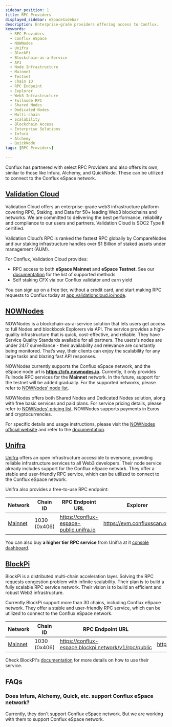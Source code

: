 ```yaml
---
sidebar_position: 1
title: RPC Providers
displayed_sidebar: eSpaceSidebar
description: Enterprise-grade providers offering access to Conflux.
keywords:
  - RPC Providers
  - Conflux eSpace
  - NOWNodes
  - Unifra
  - BlockPi
  - Blockchain-as-a-Service
  - API
  - Node Infrastructure
  - Mainnet
  - Testnet
  - Chain ID
  - RPC Endpoint
  - Explorer
  - Web3 Infrastructure
  - Fullnode RPC
  - Shared Nodes
  - Dedicated Nodes
  - Multi-chain
  - Scalability
  - Blockchain Access
  - Enterprise Solutions
  - Infura
  - Alchemy
  - QuickNode
tags: [RPC Providers]
 
---
```


Conflux has partnered with select RPC Providers and also offers its own, similar to those like Infura, Alchemy, and QuickNode. These can be utilized to connect to the Conflux eSpace network.

## [Validation Cloud](https://www.validationcloud.io/)

Validation Cloud offers an enterprise-grade web3 infrastructure platform covering RPC, Staking, and Data for 50+ leading Web3 blockchains and networks. We are committed to delivering the best performance, reliability and compliance to our users and partners. Validation Cloud is SOC2 Type II certified.

Validation Cloud’s RPC is ranked the fastest RPC globally by CompareNodes and our staking infrastructure handles over $1 Billion of staked assets under management (AUM).

For Conflux, Validation Cloud provides:

- RPC access to both **eSpace Mainnet** and **eSpace Testnet**. See our [documentation](https://docs.validationcloud.io/v1/conflux/overview) for the list of supported methods
- Self staking CFX via our Conflux validator and earn yield

You can sign up on a free tier, without a credit card, and start making RPC requests to Conflux today at [app.validationcloud.io/node](https://app.validationcloud.io/node).


## [NOWNodes](https://nownodes.io/conflux)

NOWNodes is a blockchain-as-a-service solution that lets users get access to full Nodes and blockbook Explorers via API. The service provides a high-quality infrastructure that is quick, cost-effective, and reliable. They have Service Quality Standards available for all partners.
The users's nodes are under 24/7 surveillance - their availability and relevance are constantly being monitored. That’s way, their clients can enjoy the scalability for any large tasks and blazing fast API responses.

NOWNodes currently supports the Conflux eSpace network, and the eSpace node url is **https://cfx.nownodes.io**. Currently, it only provides Fullnode RPC services for the **Mainnet** network. In the future, support for the testnet will be added gradually. For the supported networks, please refer to [NOWNodes' node list](https://nownodes.io/nodes).

NOWNodes offers both Shared Nodes and Dedicated Nodes solution, along with free basic services and paid plans. For service pricing details, please refer to [NOWNodes' pricing list](https://nownodes.io/pricing). NOWNodes supports payments in Euros and cryptocurrencies.

For specific details and usage instructions, please visit the [NOWNodes official website](https://nownodes.io) and refer to the [documentation](https://documenter.getpostman.com/view/13630829/TVmFkLwy).

## [Unifra](https://unifra.io/)

[Unifra](https://unifra.io/) offers an open infrastructure accessible to everyone, providing reliable infrastructure services to all Web3 developers. Their node service already includes support for the Conflux eSpace network.
They offer a stable and user-friendly RPC service, which can be utilized to connect to the Conflux eSpace network.

Unifra also provides a free-to-use RPC endpoint:

Network  | Chain ID                | RPC Endpoint URL | Explorer
-------- | ----------------------- | ------------ |------------
[Mainnet](#mainnet) | 1030 (0x406) | https://conflux-espace-public.unifra.io | https://evm.confluxscan.org

You can also buy **a higher tier RPC service** from Unifra at it [console dashboard](https://console.unifra.io/).

## [BlockPi](https://blockpi.io/conflux)

BlockPi is a distributed multi-chain acceleration layer. Solving the RPC requests congestion problem with infinite scalability. Their plan is to build a fully scalable RPC service network. Their vision is to build an efficient and robust Web3 infrastructure.

Currently BlockPi support more than 30 chains, including Conflux eSpace network. They offer a stable and user-friendly RPC service, which can be utilized to connect to the Conflux eSpace network.

Network  | Chain ID                | RPC Endpoint URL | Explorer
-------- | ----------------------- | ------------ |------------
[Mainnet](#mainnet) | 1030 (0x406) | https://conflux-espace.blockpi.network/v1/rpc/public | https://evm.confluxscan.org

Check BlockPi's [documentation](https://docs.blockpi.io/) for more details on how to use their service.

## FAQs

### Does Infura, Alchemy, Quick, etc. support Conflux eSpace network?

Currently, they don't support Conflux eSpace network. But we are working with them to support Conflux eSpace network.
